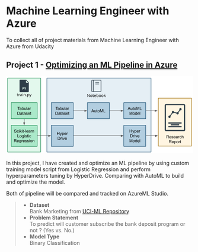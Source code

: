 # Machine Learning Engineer with Azure
To collect all of project materials from Machine Learning Engineer with Azure from Udacity

## Project 1 - [Optimizing an ML Pipeline in Azure](https://github.com/wasuratme96/MSAzure-ML-Engineer/tree/main/Optimize%20an%20Azure%20ML%20Pipeline)
![png](img/creating-and-optimizing-an-ml-pipeline.png)

In this project, I have created and optimize an ML pipeline by using custom training model script from Logistic Regression and perform hyperparameters tuning by HyperDrive. Comparing with AutoML to build and optimize the model. <br>

Both of pipeline will be compared and tracked on AzureML Studio.
> * **Dataset** <br>
>Bank Marketing from [UCI-ML Repository](https://archive.ics.uci.edu/ml/datasets/Bank+Marketing)
> * **Problem Statement** <br>
>To predict will customer subscribe the bank deposit program or not ? (Yes vs. No.) <br>
> * **Model Type** <br>
>Binary Classification
